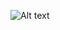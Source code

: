 
![Alt text]([/caminho/para/a/imagem.jpg](https://github.com/KaianNovais/ListaDeComprasJAVA/blob/main/listaDeComprasJava.png))
